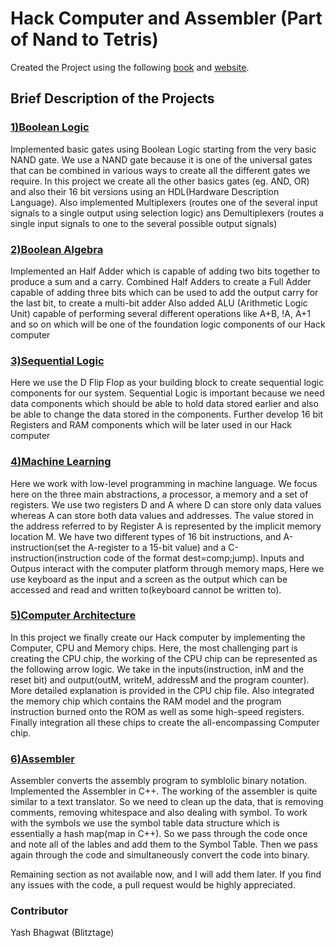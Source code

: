 # Hack Computer and Assembler (Part of Nand to Tetris)
Created the Project using the following [book](https://www.amazon.in/Elements-Computing-Systems-Building-Principles/dp/0262640686) and [website](https://www.nand2tetris.org/).

## Brief Description of the Projects
### [1)Boolean Logic](/(P1)%20Boolean%20Logic)
Implemented basic gates using Boolean Logic starting from the very basic NAND gate. We use a NAND gate because it is one of the universal gates that can be combined in various ways to create all the different gates we require. In this project we create all the other basics gates (eg. AND, OR) and also their 16 bit versions using an HDL(Hardware Description Language).
Also implemented Multiplexers (routes one of the several input signals to a single output using selection logic) ans Demultiplexers (routes a single input signals to one to the several possible output signals)

### [2)Boolean Algebra](/(P2)%20Boolean%20Arithmetic/)
Implemented an Half Adder which is capable of adding two bits together to produce a sum and a carry.
Combined Half Adders to create a Full Adder capable of adding three bits which can be used to add the output carry for the last bit, to create a multi-bit adder
Also added ALU (Arithmetic Logic Unit) capable of performing several different operations like A+B, !A, A+1 and so on which will be one of the foundation logic components of our Hack computer

### [3)Sequential Logic](/(P3)%20Sequential%20Logic)
Here we use the D Flip Flop as your building block to create sequential logic components for our system. Sequential Logic is important because we need data components which should be able to hold data stored earlier and also be able to change the data stored in the components. Further develop 16 bit Registers and RAM components which will be later used in our Hack computer 

### [4)Machine Learning](/(P4)%20Machine%20Language)
Here we work with low-level programming in machine language. We focus here on the three main abstractions, a processor, a memory and a set of registers. We use two registers D and A where D can store only data values whereas A can store both data values and addresses. The value stored in the address referred to by Register A is represented by the implicit memory location M.
We have two different types of 16 bit instructions, and A-instruction(set the A-register to a 15-bit value) and a C-instruction(instruction code of the format dest=comp;jump).
Inputs and Outpus interact with the computer platform through memory maps, Here we use keyboard as the input and a screen as the output which can be accessed and read and written to(keyboard cannot be written to).

### [5)Computer Architecture](/(P5)%20Computer%20Architecture)
In this project we finally create our Hack computer by implementing the Computer, CPU and Memory chips. Here, the most challenging part is creating the CPU chip, the working of the CPU chip can be represented as the following arrow logic. We take in the inputs(instruction, inM and the reset bit) and output(outM, writeM, addressM and the program counter). More detailed explanation is provided in the CPU chip file. Also integrated the memory chip which contains the RAM model and the program instruction burned onto the ROM as well as some high-speed registers. Finally integration all these chips to create the all-encompassing Computer chip.

### [6)Assembler](/(P6)%20Assembler)
Assembler converts the assembly program to symblolic binary notation. Implemented the Assembler in C++. The working of the assembler is quite similar to a text translator. So we need to clean up the data, that is removing comments, removing whitespace and also dealing with symbol. To work with the symbols we use the symbol table data structure which is essentially a hash map(map in C++). So we pass through the code once and note all of the lables and add them to the Symbol Table. Then we pass again through the code and simultaneously convert the code into binary.

Remaining section as not available now, and I will add them later. If you find any issues with the code, a pull request would be highly appreciated.

### Contributor
Yash Bhagwat (Blitztage)
